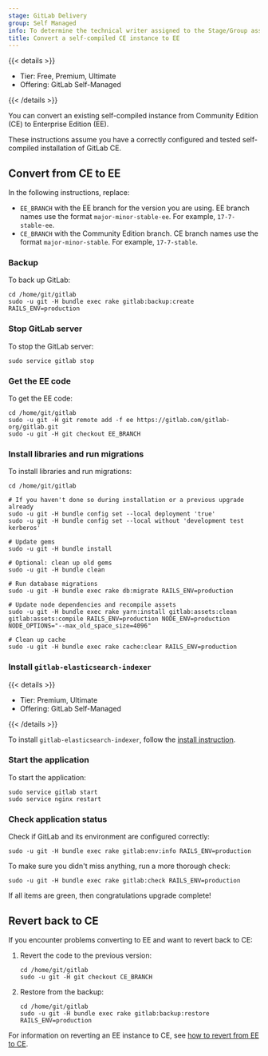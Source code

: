 ```yaml
---
stage: GitLab Delivery
group: Self Managed
info: To determine the technical writer assigned to the Stage/Group associated with this page, see https://handbook.gitlab.com/handbook/product/ux/technical-writing/#assignments
title: Convert a self-compiled CE instance to EE
---
```


{{< details >}}

- Tier: Free, Premium, Ultimate
- Offering: GitLab Self-Managed

{{< /details >}}

You can convert an existing self-compiled instance from Community Edition (CE) to Enterprise Edition (EE).

These instructions assume you have a correctly configured and tested self-compiled installation of GitLab CE.

## Convert from CE to EE

In the following instructions, replace:

- `EE_BRANCH` with the EE branch for the version you are using. EE branch names use the format `major-minor-stable-ee`.
  For example, `17-7-stable-ee`.
- `CE_BRANCH` with the Community Edition branch. CE branch names use the format `major-minor-stable`.
  For example, `17-7-stable`.

### Backup

To back up GitLab:

```shell
cd /home/git/gitlab
sudo -u git -H bundle exec rake gitlab:backup:create RAILS_ENV=production
```

### Stop GitLab server

To stop the GitLab server:

```shell
sudo service gitlab stop
```

### Get the EE code

To get the EE code:

```shell
cd /home/git/gitlab
sudo -u git -H git remote add -f ee https://gitlab.com/gitlab-org/gitlab.git
sudo -u git -H git checkout EE_BRANCH
```

### Install libraries and run migrations

To install libraries and run migrations:

```shell
cd /home/git/gitlab

# If you haven't done so during installation or a previous upgrade already
sudo -u git -H bundle config set --local deployment 'true'
sudo -u git -H bundle config set --local without 'development test kerberos'

# Update gems
sudo -u git -H bundle install

# Optional: clean up old gems
sudo -u git -H bundle clean

# Run database migrations
sudo -u git -H bundle exec rake db:migrate RAILS_ENV=production

# Update node dependencies and recompile assets
sudo -u git -H bundle exec rake yarn:install gitlab:assets:clean gitlab:assets:compile RAILS_ENV=production NODE_ENV=production NODE_OPTIONS="--max_old_space_size=4096"

# Clean up cache
sudo -u git -H bundle exec rake cache:clear RAILS_ENV=production
```

### Install `gitlab-elasticsearch-indexer`

{{< details >}}

- Tier: Premium, Ultimate
- Offering: GitLab Self-Managed

{{< /details >}}

To install `gitlab-elasticsearch-indexer`, follow the
[install instruction](../integration/advanced_search/elasticsearch.md#install-an-elasticsearch-or-aws-opensearch-cluster).

### Start the application

To start the application:

```shell
sudo service gitlab start
sudo service nginx restart
```

### Check application status

Check if GitLab and its environment are configured correctly:

```shell
sudo -u git -H bundle exec rake gitlab:env:info RAILS_ENV=production
```

To make sure you didn't miss anything, run a more thorough check:

```shell
sudo -u git -H bundle exec rake gitlab:check RAILS_ENV=production
```

If all items are green, then congratulations upgrade complete!

## Revert back to CE

If you encounter problems converting to EE and want to revert back to CE:

1. Revert the code to the previous version:

   ```shell
   cd /home/git/gitlab
   sudo -u git -H git checkout CE_BRANCH
   ```

1. Restore from the backup:

   ```shell
   cd /home/git/gitlab
   sudo -u git -H bundle exec rake gitlab:backup:restore RAILS_ENV=production
   ```

For information on reverting an EE instance to CE, see
[how to revert from EE to CE](../downgrade_ee_to_ce/_index.md).
